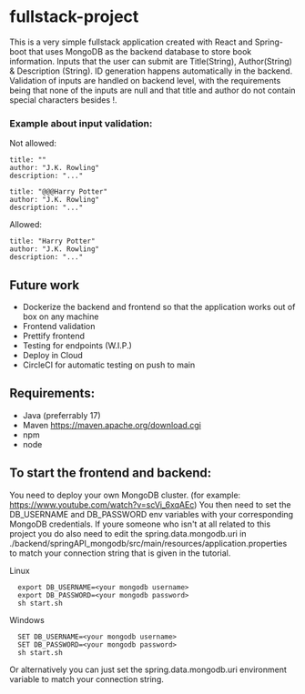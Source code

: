# fullstack-project
This is a very simple fullstack application created with React and Spring-boot that uses MongoDB as the backend
database to store book information. Inputs that the user can submit are Title(String), Author(String)
& Description (String). ID generation happens automatically in the backend.  Validation of inputs are handled on backend level,
with the requirements being that none of the inputs are null and that title and author do not contain special characters besides !.

### Example about input validation:
Not allowed:
```
title: ""
author: "J.K. Rowling"
description: "..."
```
```
title: "@@@Harry Potter"
author: "J.K. Rowling"
description: "..."
```
Allowed:
```
title: "Harry Potter"
author: "J.K. Rowling"
description: "..."
```

## Future work
  - Dockerize the backend and frontend so that the application works out of box on any machine
  - Frontend validation
  - Prettify frontend
  - Testing for endpoints (W.I.P.)
  - Deploy in Cloud
  - CircleCI for automatic testing on push to main

## Requirements:
  - Java (preferrably 17)
  - Maven https://maven.apache.org/download.cgi
  - npm
  - node

## To start the frontend and backend:
You need to deploy your own MongoDB cluster. (for example: https://www.youtube.com/watch?v=scVi_6xqAEc)
You then need to set the DB_USERNAME and DB_PASSWORD env variables with your corresponding MongoDB credentials.
If youre someone who isn't at all related to this project you do also need to edit the spring.data.mongodb.uri in
./backend/springAPI_mongodb/src/main/resources/application.properties to match your connection string that is
given in the tutorial.


Linux
```
  export DB_USERNAME=<your mongodb username>
  export DB_PASSWORD=<your mongodb password>
  sh start.sh
```
Windows
```
  SET DB_USERNAME=<your mongodb username>
  SET DB_PASSWORD=<your mongodb password>
  sh start.sh
```

Or alternatively you can just set the spring.data.mongodb.uri environment variable to match your connection string.
